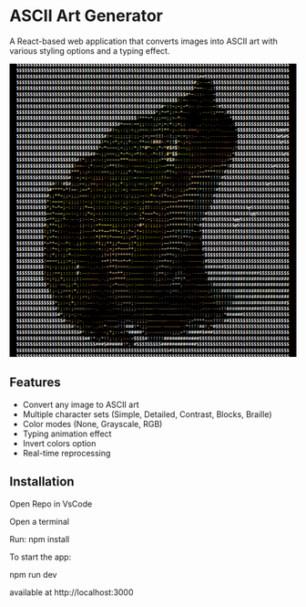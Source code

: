 # ASCII Art Generator

A React-based web application that converts images into ASCII art with various styling options and a typing effect.

![ASCII Art Generator Screenshot](screenshot.png)

## Features
- Convert any image to ASCII art
- Multiple character sets (Simple, Detailed, Contrast, Blocks, Braille)
- Color modes (None, Grayscale, RGB)
- Typing animation effect
- Invert colors option
- Real-time reprocessing

## Installation

Open Repo in VsCode

Open a terminal

Run:
npm install

To start the app:

npm run dev

available at http://localhost:3000